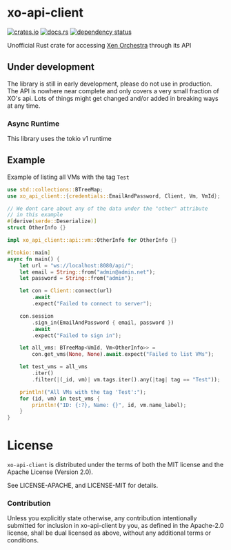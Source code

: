 # xo-api-client

[![crates.io](https://img.shields.io/crates/v/xo-api-client.svg)](https://crates.io/crates/xo-api-client)
[![docs.rs](https://docs.rs/xo-api-client/badge.svg)](https://docs.rs/xo-api-client/)
[![dependency status](https://deps.rs/crate/xo-api-client/0.0.6/status.svg)](https://deps.rs/crate/xo-api-client/0.0.6)

<!--
TODO: Add tests before showing these badges

![Stable](https://github.com/usbalbin/xo-api-client/actions/workflows/stable.yml/badge.svg)
![Nightly](https://github.com/usbalbin/xo-api-client/actions/workflows/nightly.yml/badge.svg)
![Miri](https://github.com/usbalbin/xo-api-client/actions/workflows/miri.yml/badge.svg)
-->

Unofficial Rust crate for accessing [Xen Orchestra](https://github.com/vatesfr/xen-orchestra) through its API

## Under development
The library is still in early development, please do not use in production. The API is nowhere near complete and only covers
a very small fraction of XO's api. Lots of things might get changed and/or added in breaking ways at any time.

### Async Runtime
This library uses the tokio v1 runtime

## Example
Example of listing all VMs with the tag `Test`

```rust
use std::collections::BTreeMap;
use xo_api_client::{credentials::EmailAndPassword, Client, Vm, VmId};

// We dont care about any of the data under the "other" attribute
// in this example
#[derive(serde::Deserialize)]
struct OtherInfo {}

impl xo_api_client::api::vm::OtherInfo for OtherInfo {}

#[tokio::main]
async fn main() {
    let url = "ws://localhost:8080/api/";
    let email = String::from("admin@admin.net");
    let password = String::from("admin");

    let con = Client::connect(url)
        .await
        .expect("Failed to connect to server");

    con.session
        .sign_in(EmailAndPassword { email, password })
        .await
        .expect("Failed to sign in");

    let all_vms: BTreeMap<VmId, Vm<OtherInfo>> =
        con.get_vms(None, None).await.expect("Failed to list VMs");

    let test_vms = all_vms
        .iter()
        .filter(|(_id, vm)| vm.tags.iter().any(|tag| tag == "Test"));

    println!("All VMs with the tag 'Test':");
    for (id, vm) in test_vms {
        println!("ID: {:?}, Name: {}", id, vm.name_label);
    }
}
```

# License
`xo-api-client` is distributed under the terms of both the MIT license and
the Apache License (Version 2.0).

See LICENSE-APACHE, and LICENSE-MIT for details.

### Contribution
Unless you explicitly state otherwise, any contribution intentionally submitted for inclusion in xo-api-client by you, as defined in the Apache-2.0 license, shall be dual licensed as above, without any additional terms or conditions.
